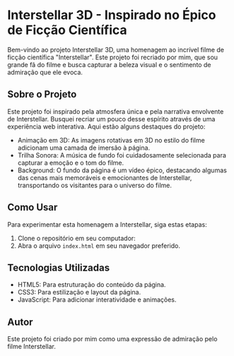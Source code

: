 # Interstellar 3D - Inspirado no Épico de Ficção Científica

Bem-vindo ao projeto Interstellar 3D, uma homenagem ao incrível filme de ficção científica "Interstellar". Este projeto foi recriado por mim, que sou grande fã do filme e busca capturar a beleza visual e o sentimento de admiração que ele evoca.

## Sobre o Projeto

Este projeto foi inspirado pela atmosfera única e pela narrativa envolvente de Interstellar. Busquei recriar um pouco desse espírito através de uma experiência web interativa. Aqui estão alguns destaques do projeto:

- Animação em 3D: As imagens rotativas em 3D no estilo do filme adicionam uma camada de imersão à página.
- Trilha Sonora: A música de fundo foi cuidadosamente selecionada para capturar a emoção e o tom do filme.
- Background: O fundo da página é um vídeo épico, destacando algumas das cenas mais memoráveis e emocionantes de Interstellar, transportando os visitantes para o universo do filme.

## Como Usar

Para experimentar esta homenagem a Interstellar, siga estas etapas:

1. Clone o repositório em seu computador:
2. Abra o arquivo `index.html` em seu navegador preferido.

## Tecnologias Utilizadas

- HTML5: Para estruturação do conteúdo da página.
- CSS3: Para estilização e layout da página.
- JavaScript: Para adicionar interatividade e animações.

## Autor

Este projeto foi criado por mim como uma expressão de admiração pelo filme Interstellar.
